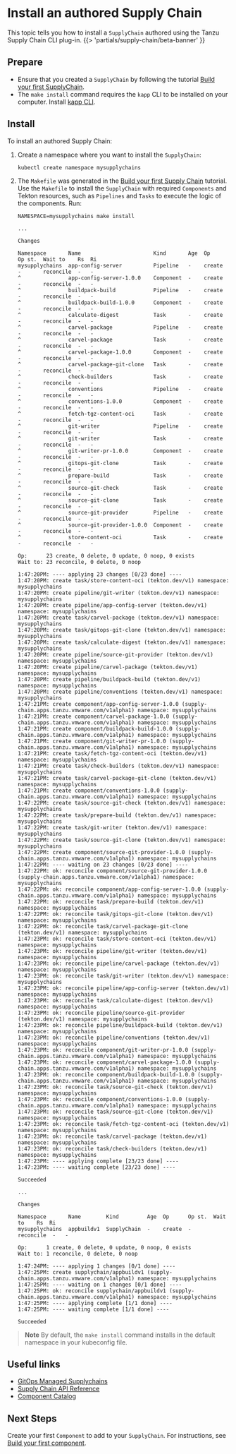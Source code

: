 # Install an authored Supply Chain

This topic tells you how to install a `SupplyChain` authored using the Tanzu Supply Chain CLI plug-in.
{{> 'partials/supply-chain/beta-banner' }}

## <a id="prepare"></a> Prepare

- Ensure that you created a `SupplyChain` by following the tutorial
  [Build your first SupplyChain](my-first-supply-chain.hbs.md).
- The `make install` command requires the `kapp` CLI to be installed on your computer.
  Install [kapp CLI](https://carvel.dev/kapp/docs/latest/install/).

## <a id="install"></a> Install

To install an authored Supply Chain:

1. Create a namespace where you want to install the `SupplyChain`:

   ```console
   kubectl create namespace mysupplychains
   ```

1. The `Makefile` was generated in the [Build your first Supply Chain](my-first-supply-chain.hbs.md)
   tutorial. Use the `Makefile` to install the `SupplyChain` with required `Components` and Tekton
   resources, such as `Pipelines` and `Tasks` to execute the logic of the components. Run:

   ```console
   NAMESPACE=mysupplychains make install

   ...

   Changes

   Namespace       Name                       Kind       Age  Op      Op st.  Wait to    Rs  Ri
   mysupplychains  app-config-server          Pipeline   -    create  -       reconcile  -   -
   ^               app-config-server-1.0.0    Component  -    create  -       reconcile  -   -
   ^               buildpack-build            Pipeline   -    create  -       reconcile  -   -
   ^               buildpack-build-1.0.0      Component  -    create  -       reconcile  -   -
   ^               calculate-digest           Task       -    create  -       reconcile  -   -
   ^               carvel-package             Pipeline   -    create  -       reconcile  -   -
   ^               carvel-package             Task       -    create  -       reconcile  -   -
   ^               carvel-package-1.0.0       Component  -    create  -       reconcile  -   -
   ^               carvel-package-git-clone   Task       -    create  -       reconcile  -   -
   ^               check-builders             Task       -    create  -       reconcile  -   -
   ^               conventions                Pipeline   -    create  -       reconcile  -   -
   ^               conventions-1.0.0          Component  -    create  -       reconcile  -   -
   ^               fetch-tgz-content-oci      Task       -    create  -       reconcile  -   -
   ^               git-writer                 Pipeline   -    create  -       reconcile  -   -
   ^               git-writer                 Task       -    create  -       reconcile  -   -
   ^               git-writer-pr-1.0.0        Component  -    create  -       reconcile  -   -
   ^               gitops-git-clone           Task       -    create  -       reconcile  -   -
   ^               prepare-build              Task       -    create  -       reconcile  -   -
   ^               source-git-check           Task       -    create  -       reconcile  -   -
   ^               source-git-clone           Task       -    create  -       reconcile  -   -
   ^               source-git-provider        Pipeline   -    create  -       reconcile  -   -
   ^               source-git-provider-1.0.0  Component  -    create  -       reconcile  -   -
   ^               store-content-oci          Task       -    create  -       reconcile  -   -

   Op:      23 create, 0 delete, 0 update, 0 noop, 0 exists
   Wait to: 23 reconcile, 0 delete, 0 noop

   1:47:20PM: ---- applying 23 changes [0/23 done] ----
   1:47:20PM: create task/store-content-oci (tekton.dev/v1) namespace: mysupplychains
   1:47:20PM: create pipeline/git-writer (tekton.dev/v1) namespace: mysupplychains
   1:47:20PM: create pipeline/app-config-server (tekton.dev/v1) namespace: mysupplychains
   1:47:20PM: create task/carvel-package (tekton.dev/v1) namespace: mysupplychains
   1:47:20PM: create task/gitops-git-clone (tekton.dev/v1) namespace: mysupplychains
   1:47:20PM: create task/calculate-digest (tekton.dev/v1) namespace: mysupplychains
   1:47:20PM: create pipeline/source-git-provider (tekton.dev/v1) namespace: mysupplychains
   1:47:20PM: create pipeline/carvel-package (tekton.dev/v1) namespace: mysupplychains
   1:47:20PM: create pipeline/buildpack-build (tekton.dev/v1) namespace: mysupplychains
   1:47:20PM: create pipeline/conventions (tekton.dev/v1) namespace: mysupplychains
   1:47:21PM: create component/app-config-server-1.0.0 (supply-chain.apps.tanzu.vmware.com/v1alpha1) namespace: mysupplychains
   1:47:21PM: create component/carvel-package-1.0.0 (supply-chain.apps.tanzu.vmware.com/v1alpha1) namespace: mysupplychains
   1:47:21PM: create component/buildpack-build-1.0.0 (supply-chain.apps.tanzu.vmware.com/v1alpha1) namespace: mysupplychains
   1:47:21PM: create component/git-writer-pr-1.0.0 (supply-chain.apps.tanzu.vmware.com/v1alpha1) namespace: mysupplychains
   1:47:21PM: create task/fetch-tgz-content-oci (tekton.dev/v1) namespace: mysupplychains
   1:47:21PM: create task/check-builders (tekton.dev/v1) namespace: mysupplychains
   1:47:21PM: create task/carvel-package-git-clone (tekton.dev/v1) namespace: mysupplychains
   1:47:21PM: create component/conventions-1.0.0 (supply-chain.apps.tanzu.vmware.com/v1alpha1) namespace: mysupplychains
   1:47:22PM: create task/source-git-check (tekton.dev/v1) namespace: mysupplychains
   1:47:22PM: create task/prepare-build (tekton.dev/v1) namespace: mysupplychains
   1:47:22PM: create task/git-writer (tekton.dev/v1) namespace: mysupplychains
   1:47:22PM: create task/source-git-clone (tekton.dev/v1) namespace: mysupplychains
   1:47:22PM: create component/source-git-provider-1.0.0 (supply-chain.apps.tanzu.vmware.com/v1alpha1) namespace: mysupplychains
   1:47:22PM: ---- waiting on 23 changes [0/23 done] ----
   1:47:22PM: ok: reconcile component/source-git-provider-1.0.0 (supply-chain.apps.tanzu.vmware.com/v1alpha1) namespace: mysupplychains
   1:47:22PM: ok: reconcile component/app-config-server-1.0.0 (supply-chain.apps.tanzu.vmware.com/v1alpha1) namespace: mysupplychains
   1:47:22PM: ok: reconcile task/prepare-build (tekton.dev/v1) namespace: mysupplychains
   1:47:22PM: ok: reconcile task/gitops-git-clone (tekton.dev/v1) namespace: mysupplychains
   1:47:22PM: ok: reconcile task/carvel-package-git-clone (tekton.dev/v1) namespace: mysupplychains
   1:47:23PM: ok: reconcile task/store-content-oci (tekton.dev/v1) namespace: mysupplychains
   1:47:23PM: ok: reconcile pipeline/git-writer (tekton.dev/v1) namespace: mysupplychains
   1:47:23PM: ok: reconcile pipeline/carvel-package (tekton.dev/v1) namespace: mysupplychains
   1:47:23PM: ok: reconcile task/git-writer (tekton.dev/v1) namespace: mysupplychains
   1:47:23PM: ok: reconcile pipeline/app-config-server (tekton.dev/v1) namespace: mysupplychains
   1:47:23PM: ok: reconcile task/calculate-digest (tekton.dev/v1) namespace: mysupplychains
   1:47:23PM: ok: reconcile pipeline/source-git-provider (tekton.dev/v1) namespace: mysupplychains
   1:47:23PM: ok: reconcile pipeline/buildpack-build (tekton.dev/v1) namespace: mysupplychains
   1:47:23PM: ok: reconcile pipeline/conventions (tekton.dev/v1) namespace: mysupplychains
   1:47:23PM: ok: reconcile component/git-writer-pr-1.0.0 (supply-chain.apps.tanzu.vmware.com/v1alpha1) namespace: mysupplychains
   1:47:23PM: ok: reconcile component/carvel-package-1.0.0 (supply-chain.apps.tanzu.vmware.com/v1alpha1) namespace: mysupplychains
   1:47:23PM: ok: reconcile component/buildpack-build-1.0.0 (supply-chain.apps.tanzu.vmware.com/v1alpha1) namespace: mysupplychains
   1:47:23PM: ok: reconcile task/source-git-check (tekton.dev/v1) namespace: mysupplychains
   1:47:23PM: ok: reconcile component/conventions-1.0.0 (supply-chain.apps.tanzu.vmware.com/v1alpha1) namespace: mysupplychains
   1:47:23PM: ok: reconcile task/source-git-clone (tekton.dev/v1) namespace: mysupplychains
   1:47:23PM: ok: reconcile task/fetch-tgz-content-oci (tekton.dev/v1) namespace: mysupplychains
   1:47:23PM: ok: reconcile task/carvel-package (tekton.dev/v1) namespace: mysupplychains
   1:47:23PM: ok: reconcile task/check-builders (tekton.dev/v1) namespace: mysupplychains
   1:47:23PM: ---- applying complete [23/23 done] ----
   1:47:23PM: ---- waiting complete [23/23 done] ----

   Succeeded

   ...

   Changes

   Namespace       Name        Kind         Age  Op      Op st.  Wait to    Rs  Ri
   mysupplychains  appbuildv1  SupplyChain  -    create  -       reconcile  -   -

   Op:      1 create, 0 delete, 0 update, 0 noop, 0 exists
   Wait to: 1 reconcile, 0 delete, 0 noop

   1:47:24PM: ---- applying 1 changes [0/1 done] ----
   1:47:25PM: create supplychain/appbuildv1 (supply-chain.apps.tanzu.vmware.com/v1alpha1) namespace: mysupplychains
   1:47:25PM: ---- waiting on 1 changes [0/1 done] ----
   1:47:25PM: ok: reconcile supplychain/appbuildv1 (supply-chain.apps.tanzu.vmware.com/v1alpha1) namespace: mysupplychains
   1:47:25PM: ---- applying complete [1/1 done] ----
   1:47:25PM: ---- waiting complete [1/1 done] ----

   Succeeded
   ```

> **Note** By default, the `make install` command installs in the default namespace in your
> kubeconfig file.

## <a id="useful-links"></a> Useful links

- [GitOps Managed Supplychains](../how-to/deploying-supply-chains/gitops-managed.hbs.md)
- [Supply Chain API Reference](../../reference/api/supplychain.hbs.md)
- [Component Catalog](../../reference/catalog/about.hbs.md)

## <a id="next-steps"></a> Next Steps

Create your first `Component` to add to your `SupplyChain`. For instructions, see
[Build your first component](my-first-component.hbs.md).